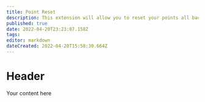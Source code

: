 ```yaml
---
title: Point Reset
description: This extension will allow you to reset your points all back to zero if you so wish.
published: true
date: 2022-04-20T23:23:07.158Z
tags: 
editor: markdown
dateCreated: 2022-04-20T15:58:30.664Z
---
```


# Header
Your content here